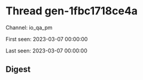 # Thread gen-1fbc1718ce4a
Channel: io_qa_pm

First seen: 2023-03-07 00:00:00

Last seen: 2023-03-07 00:00:00

## Digest


